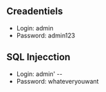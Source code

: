 ## Creadentiels
- Login: admin
- Password: admin123

## SQL Injecction
- Login: admin' --
- Password: whateveryouwant